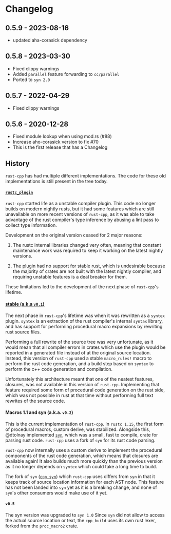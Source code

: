 # Changelog

## 0.5.9 - 2023-08-16

 - updated aha-corasick dependency

## 0.5.8 - 2023-03-30

 - Fixed clippy warnings
 - Added `parallel` feature forwarding to `cc/parallel`
 - Ported to `syn 2.0`

## 0.5.7 - 2022-04-29

 - Fixed clippy warnings

## 0.5.6 - 2020-12-28

 - Fixed module lookup when using mod.rs (#88)
 - Increase aho-corasick version to fix #70
 - This is the first release that has a Changelog


## History

`rust-cpp` has had multiple different implementations. The code for these old
implementations is still present in the tree today.

#### [`rustc_plugin`](https://github.com/mystor/rust-cpp/tree/legacy_rustc_plugin)

`rust-cpp` started life as a unstable compiler plugin. This code no longer
builds on modern nightly rusts, but it had some features which are still
unavailable on more recent versions of `rust-cpp`, as it was able to take
advantage of the rust compiler's type inference by abusing a lint pass to
collect type information.

Development on the original version ceased for 2 major reasons:

1) The rustc internal libraries changed very often, meaning that constant
   maintenance work was required to keep it working on the latest nightly
   versions.

2) The plugin had no support for stable rust, which is undesirable because the
   majority of crates are not built with the latest nightly compiler, and
   requiring unstable features is a deal breaker for them.

These limitations led to the development of the next phase of `rust-cpp`'s
lifetime.

#### [stable (a.k.a `v0.1`)](https://github.com/mystor/rust-cpp/tree/legacy_v0.1)

The next phase in `rust-cpp`'s lifetime was when it was rewritten as a
`syntex` plugin. `syntex` is an extraction of the rust compiler's
internal `syntax` library, and has support for performing procedural macro
expansions by rewriting rust source files.

Performing a full rewrite of the source tree was very unfortunate, as it would
mean that all compiler errors in crates which use the plugin would be reported
in a generated file instead of at the original source location. Instead, this
version of `rust-cpp` used a stable `macro_rules!` macro to perform the rust
code generation, and a build step based on `syntex` to perform the c++ code
generation and compilation.

Unfortunately this architecture meant that one of the neatest features,
closures, was not available in this version of `rust-cpp`. Implementing
that feature required some form of procedural code generation on the rust
side, which was not possible in rust at that time without performing full text
rewrites of the source code.

#### Macros 1.1 and syn (a.k.a. `v0.2`)

This is the current implementation of `rust-cpp`. In `rustc 1.15`, the first
form of procedural macros, custom derive, was stabilized. Alongside this,
@dtolnay implemented [`syn`](https://github.com/dtolnay/syn), which was a small,
fast to compile, crate for parsing rust code. `rust-cpp` uses a fork of `syn`
for its rust code parsing.

`rust-cpp` now internally uses a custom derive to implement the procedural
components of the rust code generation, which means that closures are available
again! It also builds much more quickly than the previous version as it no
longer depends on `syntex` which could take a long time to build.

The fork of `syn` ([`cpp_syn`](https://github.com/mystor/cpp_syn)) which
`rust-cpp` uses differs from `syn` in that it keeps track of source location
information for each AST node. This feature has not been landed into `syn` yet
as it is a breaking change, and none of `syn`'s other consumers would make use
of it yet.

#### `v0.5`

The syn version was upgraded to `syn 1.0`
Since `syn` did not allow to access the actual source location or text, the `cpp_build`
uses its own rust lexer, forked from the `proc_macro2` crate.
